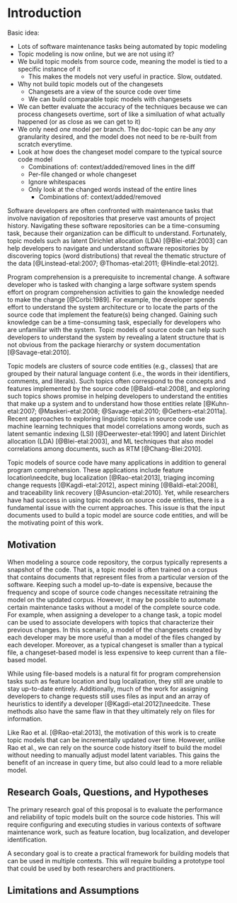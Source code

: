 # Introduction


Basic idea:

- Lots of software maintenance tasks being automated by topic modeling
- Topic modeling is now online, but we are not using it?
- We build topic models from source code, meaning the model is tied to a
  specific instance of it
    - This makes the models not very useful in practice. Slow, outdated.
- Why not build topic models out of the changesets
    - Changesets are a view of the source code over time
    - We can build comparable topic models with changesets
- We can better evaluate the accuracy of the techniques because we
    can process changesets overtime, sort of like a similuation of
    what actually happened (or as close as we can get to it)
- We only need *one* model per branch. The doc-topic can be any *any*
  granularity desired, and the model does not need to be re-built from
  scratch everytime.
- Look at how does the changeset model compare to the typical source
  code model
    - Combinations of: context/added/removed lines in the diff
    - Per-file changed or whole changeset
    - Ignore whitespaces
    - Only look at the changed words instead of the entire lines
        - Combinations of: context/added/removed

Software developers are often confronted with maintenance tasks that
involve navigation of repositories that preserve vast amounts of project
history.  Navigating these software repositories can be a time-consuming
task, because their organization can be difficult to understand.
Fortunately, topic models such as latent Dirichlet allocation (LDA)
[@Blei-etal:2003] can help developers to navigate and understand
software repositories by discovering topics (word distributions) that
reveal the thematic structure of the data [@Linstead-etal:2007;
@Thomas-etal:2011; @Hindle-etal:2012].

Program comprehension is a prerequisite to incremental change.
A software developer who is tasked with changing a large software system
spends effort on program comprehension activities to gain the knowledge
needed to make the change [@Corbi:1989]. For example, the developer
spends effort to understand the system architecture or to locate the
parts of the source code that implement the feature(s) being changed.
Gaining such knowledge can be a time-consuming task, especially for
developers who are unfamiliar with the system. Topic models of source
code can help such developers to understand the system by revealing a
latent structure that is not obvious from the package hierarchy or
system documentation [@Savage-etal:2010].

Topic models are clusters of source code entities (e.g., classes) that
are grouped by their natural language content (i.e., the words in their
identifiers, comments, and literals). Such topics often correspond to
the concepts and features implemented by the source code
[@Baldi-etal:2008], and exploring such topics shows promise in helping
developers to understand the entities that make up a system and to
understand how those entities relate [@Kuhn-etal:2007; @Maskeri-etal:2008;
@Savage-etal:2010; @Gethers-etal:2011a]. Recent approaches to exploring
linguistic topics in source code use machine learning techniques that
model correlations among words, such as latent semantic indexing (LSI)
[@Deerwester-etal:1990] and latent Dirichlet allocation (LDA)
[@Blei-etal:2003], and ML techniques that also model correlations among
documents, such as RTM [@Chang-Blei:2010].

Topic models of source code have many applications in addition to
general program comprehension. These applications include feature
location\needcite, bug localization [@Rao-etal:2013], triaging
incoming change requests [@Kagdi-etal:2012], aspect
mining [@Baldi-etal:2008], and traceability link
recovery [@Asuncion-etal:2010]. Yet, while researchers have had
success in using topic models on source code entities, there is a
fundamental issue with the current approaches. This issue is that the
input documents used to build a topic model are source code entities,
and will be the motivating point of this work.


## Motivation

<!--
- Software evolves quickly
- Current file-based models do not keep up-to-date models
- Keeping them up-to-date involves:
    - Rebuilding at every commit (slowest)
    - Rebuilding at intervals (data loss)
    - Modify the model internally using heuristics
- In FLTs, file-based models are easy and natural, but not necessary to
  build the model.
- In triaging, file-based models do not capture the appropriate
  information, e.g., the developer's topics.
- Models can be built from any text input. We do not need to use the
  files as a proxy. The word occurrences will still occur in changesets!
-->

When modeling a source code repository, the corpus typically represents
a snapshot of the code. That is, a topic model is often trained on a
corpus that contains documents that represent files from a particular
version of the software. Keeping such a model up-to-date is expensive,
because the frequency and scope of source code changes necessitate
retraining the model on the updated corpus. However, it may be possible
to automate certain maintenance tasks without a model of the complete
source code. For example, when assigning a developer to a change task, a
topic model can be used to associate developers with topics that
characterize their previous changes. In this scenario, a model of the
changesets created by each developer may be more useful than a model of
the files changed by each developer. Moreover, as a typical changeset is
smaller than a typical file, a changeset-based model is less expensive
to keep current than a file-based model.

While using file-based models is a natural fit for program comprehension
tasks such as feature location and bug localization, they still are
unable to stay up-to-date entirely.
Additionally, much of the work for assigning developers to change
requests still uses files as input and an array of heuristics to
identify a developer [@Kagdi-etal:2012]\needcite.
These methods also have the same flaw in that they ultimately rely on
files for information.

Like Rao et al. [@Rao-etal:2013], the motivation of this work is to
create topic models that can be incrementally updated over time.
However, unlike Rao et al., we can rely on the source code history
itself to build the model without needing to manually adjust model
latent variables.
This gains the benefit of an increase in query time, but also could lead
to a more reliable model.

## Research Goals, Questions, and Hypotheses

The primary research goal of this proposal is to evaluate the performance
and reliability of topic models built on the source code histories. This
will require configuring and executing studies in various contexts of
software maintenance work, such as feature location, bug localization,
and developer identification.

A secondary goal is to create a practical framework for building models
that can be used in multiple contexts.
This will require building a prototype tool that could be used by both
researchers and practitioners.

<!--
- To evaluate models built on changesets to other models (typically
  based on files only, but may include additional information)
- Provide a practical framework for building models that can be used in
  multiple contexts (FLT, bug localization, triage).
- Provide insight for researchers and tool developers on best practices
  for using changeset-based models
-->


## Limitations and Assumptions

<!--
    Possible threats?
-->
